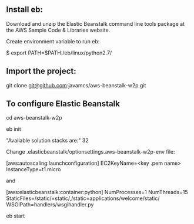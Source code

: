 ## Install eb:

Download and unzip the Elastic Beanstalk command line tools package at the AWS Sample Code & Libraries website.

Create environment variable to run eb:

$ export PATH=$PATH:<path to unzipped eb CLI package>/eb/linux/python2.7/

## Import the project:

git clone git@github.com:javamcs/aws-beanstalk-w2p.git

## To configure Elastic Beanstalk

cd aws-beanstalk-w2p

eb init

"Available solution stacks are:" 32

Change .elasticbeanstalk/optionsettings.aws-beanstalk-w2p-env file: 

[aws:autoscaling:launchconfiguration]
EC2KeyName=<key .pem name>
InstanceType=t1.micro

and 

[aws:elasticbeanstalk:container:python]
NumProcesses=1
NumThreads=15
StaticFiles=/static/=static/,/static=applications/welcome/static/
WSGIPath=handlers/wsgihandler.py

eb start

